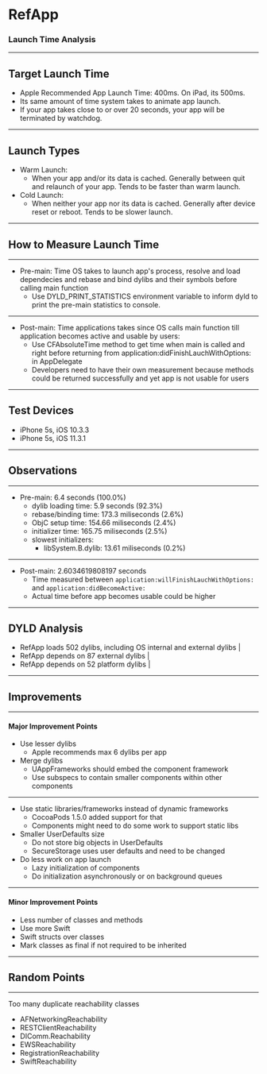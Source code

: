 # RefApp

### Launch Time Analysis

---

## Target Launch Time

* Apple Recommended App Launch Time: 400ms. On iPad, its 500ms.
* Its same amount of time system takes to animate app launch.
* If your app takes close to or over 20 seconds, your app will be terminated by watchdog.

---

## Launch Types

* Warm Launch:
	* When your app and/or its data is cached.  Generally between quit and relaunch of your app. Tends to be faster than warm launch.
* Cold Launch:
	* When neither your app nor its data is cached. Generally after device reset or reboot. Tends to be slower launch.

---

## How to Measure Launch Time

---

* Pre-main: Time OS takes to launch app's process, resolve and load dependecies and rebase and bind dylibs and their symbols before calling main function
	* Use DYLD_PRINT_STATISTICS environment variable to inform dyld to print the pre-main statistics to console. 

---

* Post-main: Time applications takes since OS calls main function till application becomes active and usable by users:
	* Use CFAbsoluteTime method to get time when main is called and right before returning from application:didFinishLauchWithOptions: in AppDelegate
	* Developers need to have their own measurement because methods could be returned successfully and yet app is not usable for users 

---

## Test Devices

* iPhone 5s, iOS 10.3.3
* iPhone 5s, iOS 11.3.1

---

## Observations

---

* Pre-main: 6.4 seconds (100.0%)
	* dylib loading time: 5.9 seconds (92.3%)
	* rebase/binding time: 173.3 miliseconds (2.6%)
	* ObjC setup time: 154.66 miliseconds (2.4%)
	* initializer time: 165.75 miliseconds (2.5%)
	* slowest initializers: 
		* libSystem.B.dylib: 13.61 miliseconds (0.2%) 

---

* Post-main: 2.6034619808197 seconds
	* Time measured between `application:willFinishLauchWithOptions:` and `application:didBecomeActive:`
	* Actual time before app becomes usable could be higher 

---

## DYLD Analysis

* RefApp loads 502 dylibs, including OS internal and external dylibs |
* RefApp depends on 87 external dylibs |
* RefApp depends on 52 platform dylibs |

---

## Improvements

---

#### Major Improvement Points

* Use lesser dylibs 
  * Apple recommends max 6 dylibs per app
* Merge dylibs 
  * UAppFrameworks should embed the component framework
  * Use subspecs to contain smaller components within other components

---

* Use static libraries/frameworks instead of dynamic frameworks
  * CocoaPods 1.5.0 added support for that
  * Components might need to do some work to support static libs
* Smaller UserDefaults size
  * Do not store big objects in UserDefaults
  * SecureStorage uses user defaults and need to be changed
* Do less work on app launch
  * Lazy initialization of components
  * Do initialization asynchronously or on background queues

---

#### Minor Improvement Points

* Less number of classes and methods
* Use more Swift
* Swift structs over classes
* Mark classes as final if not required to be inherited

---

## Random Points

---

Too many duplicate reachability classes

* AFNetworkingReachability
* RESTClientReachability
* DIComm.Reachability
* EWSReachability
* RegistrationReachability
* SwiftReachability